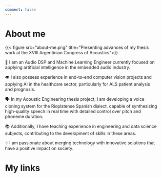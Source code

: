 ```yaml
---
comment: false
---
```

# About me

{{< figure src="about-me.png" title="Presenting advances of my thesis work at the XVIII Argentinian Congress of Acoustics">}}

🧠 I am an Audio DSP and Machine Learning Engineer currently focused on applying artificial intelligence in the embedded audio industry.

👁️ I also possess experience in end-to-end computer vision projects and applying AI in the healthcare sector, particularly for ALS patient analysis and prognosis. 

🗣️ In my Acoustic Engineering thesis project, I am developing a voice cloning system for the Rioplatense Spanish dialect, capable of synthesizing high-quality speech in real time with detailed control over pitch and phoneme duration. 

📚 Additionally, I have teaching experience in engineering and data science subjects, contributing to the development of skills in these areas. 

💡 I am passionate about merging technology with innovative solutions that have a positive impact on society.

# My links

<p align="center">
  <a href="https://github.com/nahue-passano" style="margin-right: 20px;">
    <i class="fab fa-github fa-3x"></i>
  </a>
  <a href="https://linkedin.com/in/nahuelpassano" style="margin-right: 20px;">
    <i class="fab fa-linkedin fa-3x"></i>
  </a>
  <a href="mailto:nahue.passano@gmail.com" style="margin-right: 20px;">
    <i class="far fa-envelope fa-3x"></i>
  </a>
  <a href="https://nahue-passano.github.io">
    <i class="fas fa-globe fa-3x"></i>
  </a>
</p>
